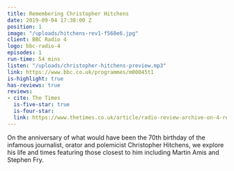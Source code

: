 ```yaml
---
title: Remembering Christopher Hitchens
date: 2019-09-04 17:38:00 Z
position: 1
image: "/uploads/hitchens-rev1-f560e6.jpg"
client: BBC Radio 4
logo: bbc-radio-4
episodes: 1
run-time: 54 mins
listen: "/uploads/christopher-hitchens-preview.mp3"
link: https://www.bbc.co.uk/programmes/m00045t1
is-highlight: true
has-reviews: true
reviews:
- cite: The Times
  is-five-star: true
  is-four-star: 
  link: https://www.thetimes.co.uk/article/radio-review-archive-on-4-remembering-christopher-hitchens-zznbtngtn
---
```


On the anniversary of what would have been the 70th birthday of the infamous journalist, orator and polemicist Christopher Hitchens, we explore his life and times featuring those closest to him including Martin Amis and Stephen Fry.